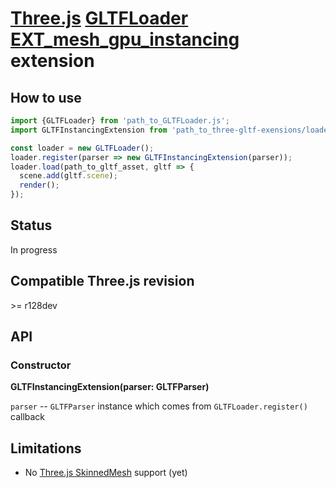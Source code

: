 # [Three.js](https://threejs.org) [GLTFLoader](https://threejs.org/docs/#examples/en/loaders/GLTFLoader) [EXT_mesh_gpu_instancing](https://github.com/KhronosGroup/glTF/tree/master/extensions/2.0/Vendor/EXT_mesh_gpu_instancing) extension

## How to use

```javascript
import {GLTFLoader} from 'path_to_GLTFLoader.js';
import GLTFInstancingExtension from 'path_to_three-gltf-exensions/loaders/EXT_mesh_gpu_instancing/EXT_mesh_gpu_instancing.js';

const loader = new GLTFLoader();
loader.register(parser => new GLTFInstancingExtension(parser));
loader.load(path_to_gltf_asset, gltf => {
  scene.add(gltf.scene);
  render();
});
```

## Status

In progress

## Compatible Three.js revision

&gt;= r128dev

## API

### Constructor

**GLTFInstancingExtension(parser: GLTFParser)**

`parser` -- `GLTFParser` instance which comes from `GLTFLoader.register()` callback

## Limitations

- No [Three.js SkinnedMesh](https://threejs.org/docs/#api/en/objects/SkinnedMesh) support (yet)
